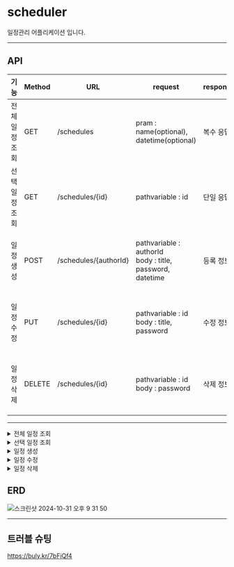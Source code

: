 # scheduler
일정관리 어플리케이션 입니다.

---

## API
| 기능       | Method | URL             | request                                               | response             | 상태코드                 |
| -------- | ------ |-----------------|-------------------------------------------------------| -------------------- |----------------------|
| 전체 일정 조회 | GET    | /schedules      | pram : name(optional), datetime(optional)             | 복수 응답 | 200: 정상조회, 404: 조회실패 |
| 선택 일정 조회 | GET    | /schedules/{id} | pathvariable : id                                     | 단일 응답 | 200: 정상조회, 404: 조회실패 |
| 일정 생성    | POST   | /schedules/{authorId} | pathvariable : authorId<br>body : title, password, datetime | 등록 정보  | 201: 정상등록, 400: 생성실패 |
| 일정 수정    | PUT    | /schedules/{id} | pathvariable : id<br>body : title, password           | 수정 정보 | 200: 정상수정, 400: 수정실패 |
| 일정 삭제    | DELETE | /schedules/{id} | pathvariable : id<br>body : password                  | 삭제 정보       | 200: 정상삭제, 400: 삭제실패 |

---

<details>
<summary>전체 일정 조회</summary>
<div markdown="1">


| **이름**      | **타입**               | **설명** | **필수여부** |
|-------------|----------------------| --- | --- |
| id          | INT (AUTO_INCREMENT) | 일정 id | Y |
| title       | VARCHAR(200)         | 일정 제목 | Y |
| name        | VARCHAR(10)          | 작성자 이름 | Y |
| createdDate | DATETIME             | 일정 생성 일 | Y |
| modDate     | DATETIME             | 일정 수정 일 | Y |
| authorId    | INT (FK)             | 유저 id | Y |

### Request

최신 추가된 일정 순으로 정렬되어 보여집니다.

```
curl --location 'http://localhost:8080/schedules?page=0'
```

파라미터를 입력해서 필터링 할 수 있습니다.(작성자 이름, 날짜)

```
curl --location 'http://localhost:8080/schedules?authorId=1&modDate=2024-11-07&page=1'
```

```
curl --location 'http://localhost:8080/schedules?authorId=1&page=1'
```

```
curl --location 'http://localhost:8080/schedules?modDate=2024-11-08&page=0'
```

### Response

Success HTTP Status : 200

error HTTP Status : 404


### Example Response

성공

``` json
{
    "content": [
        {
            "id": 84,
            "authorId": 3,
            "title": "",
            "password": "1234",
            "createdDate": "2024-11-08T11:40:56",
            "modDate": "2024-11-08T11:40:56"
        },
        {
            "id": 83,
            "authorId": 3,
            "title": "200자 이내",
            "password": "12111",
            "createdDate": "2024-11-08T11:35:13",
            "modDate": "2024-11-08T11:35:13"
        },
        {
            "id": 81,
            "authorId": 3,
            "title": "검증체크",
            "password": "0000",
            "createdDate": "2024-11-08T11:33:44",
            "modDate": "2024-11-08T11:33:44"
        },
        {
            "id": 76,
            "authorId": 7,
            "title": "Data29",
            "password": "0000",
            "createdDate": "2024-11-07T16:29:50",
            "modDate": "2024-11-07T16:29:50"
        },
        {
            "id": 75,
            "authorId": 7,
            "title": "Data28",
            "password": "0000",
            "createdDate": "2024-11-07T16:29:48",
            "modDate": "2024-11-07T16:29:48"
        },
        {
            "id": 74,
            "authorId": 7,
            "title": "Data27",
            "password": "0000",
            "createdDate": "2024-11-07T16:29:46",
            "modDate": "2024-11-07T16:29:46"
        },
        {
            "id": 73,
            "authorId": 7,
            "title": "Data26",
            "password": "0000",
            "createdDate": "2024-11-07T16:29:45",
            "modDate": "2024-11-07T16:29:45"
        },
        {
            "id": 72,
            "authorId": 7,
            "title": "Data24",
            "password": "0000",
            "createdDate": "2024-11-07T16:29:43",
            "modDate": "2024-11-07T16:29:43"
        },
        {
            "id": 71,
            "authorId": 7,
            "title": "Data25",
            "password": "0000",
            "createdDate": "2024-11-07T16:29:42",
            "modDate": "2024-11-07T16:29:42"
        },
        {
            "id": 70,
            "authorId": 7,
            "title": "Data23",
            "password": "0000",
            "createdDate": "2024-11-07T16:29:40",
            "modDate": "2024-11-07T16:29:40"
        }
    ],
    "pageable": {
        "pageNumber": 0,
        "pageSize": 10,
        "sort": {
            "empty": true,
            "sorted": false,
            "unsorted": true
        },
        "offset": 0,
        "paged": true,
        "unpaged": false
    },
    "last": false,
    "totalPages": 8,
    "totalElements": 71,
    "first": true,
    "size": 10,
    "number": 0,
    "sort": {
        "empty": true,
        "sorted": false,
        "unsorted": true
    },
    "numberOfElements": 10,
    "empty": false
}

```

데이터가 없는 경우 빈 배열을 리턴합니다.

``` json
{
    []
}

 ```

</div>
</details>

<details>
<summary>선택 일정 조회</summary>
<div markdown="1">

| **이름**      | **타입**               | **설명** | **필수여부** |
|-------------|----------------------| --- | --- |
| id          | INT (AUTO_INCREMENT) | 일정 id | Y |
| title       | VARCHAR(200)         | 일정 제목 | Y |
| name        | VARCHAR(10)          | 작성자 이름 | Y |
| createdDate | DATETIME             | 일정 생성 일 | Y |
| modDate     | DATETIME             | 일정 수정 일 | Y |
| authorId    | INT                  | 유저 id | Y |

### Request

id로 일정을 조회합니다.

```
curl --location 'http://localhost:8080/schedules/82'
```

### Response

단일 일정 목록

Success HTTP Status : 200

error HTTP Status : 404


### Example Response

성공

``` json
{
    "id": 83,
    "authorId": 3,
    "title": "200자 이내",
    "password": "12111",
    "createdDate": "2024-11-08T11:35:13",
    "modDate": "2024-11-08T11:35:13"
}

 ```

실패

``` json
{
    "httpStatus": "NOT_FOUND",
    "message": "삭제된 일정입니다"
}
 ```

</div>
</details>

<details>
<summary>일정 생성</summary>
<div markdown="1">

| **이름**      | **타입**               | **설명** | **필수여부** |
|-------------|----------------------| --- | --- |
| id          | INT (AUTO_INCREMENT) | 일정 id | Y |
| password    | VARCHAR(20)          | 비밀번호 | Y |
| title       | VARCHAR(200)         | 일정 제목 | Y |
| name        | VARCHAR(10)          | 작성자 이름 | Y |
| createdDate | DATETIME             | 일정 생성 일 | Y |
| modDate     | DATETIME             | 일정 수정 일 | Y |
| authorId    | INT                  | 유저 id | Y |

### Request

```
curl --location 'http://localhost:8080/schedules/{authorId}'
```
ex)
```
curl --location 'http://localhost:8080/schedules/3'
```

```json
{
  "title": "ddf",
  "password": "1234"
}
```

### Response

Success HTTP Status : 200

error HTTP Status : 400


### Example Response

성공

``` json
{
    "id": 85,
    "authorId": 3,
    "title": "ddf",
    "password": "1234",
    "createdDate": "2024-11-08T12:06:17.097429",
    "modDate": "2024-11-08T12:06:17.097449"
}
 ```

실패 (등록된 유저가 없을 시)

``` json
{
    "timestamp": "2024-11-08T03:07:30.468+00:00",
    "status": 500,
    "error": "Internal Server Error",
    "message": "PreparedStatementCallback; Cannot add or update a child row: a foreign key constraint fails (`scheduler`.`schedules`, CONSTRAINT `fk_user_id` FOREIGN KEY (`USER_ID`) REFERENCES `users` (`USER_ID`))",
    "path": "/schedules/22"
}
 ```

실패 (필수 값을 입력핮 않을 시)

``` json
{
    "timestamp": "2024-11-08T03:10:51.941+00:00",
    "status": 400,
    "error": "Bad Request",
    "message": "Validation failed for object='scheduleRequestDto'. Error count: 1",
    "path": "/schedules/4"
}
 ```

</div>
</details>

<details>
<summary>일정 수정</summary>
<div markdown="1">

| **이름**      | **타입**               | **설명** | **필수여부** |
|-------------|----------------------| --- | --- |
| id          | INT (AUTO_INCREMENT) | 일정 id | Y |
| password    | VARCHAR(20)          | 비밀번호 | Y |
| title       | VARCHAR(200)         | 일정 제목 | Y |
| name        | VARCHAR(10)          | 작성자 이름 | Y |
| createdDate | DATETIME             | 일정 생성 일 | Y |
| modDate     | DATETIME             | 일정 수정 일 | Y |
| authorId    | INT                  | 유저 id | Y |

### Request

```
curl --location 'http://localhost:8080/schedules/{id}'
```

ex)
```
curl --location 'http://localhost:8080/schedules/82'
```

```json
{
  "password": "1234",
  "title": "최종테스트"
}
```

### Response

Success HTTP Status : 200

error HTTP Status : 400


### Example Response

성공

``` json
{
    "id": 85,
    "authorId": 3,
    "title": "최종테스트",
    "password": "1234",
    "createdDate": "2024-11-08T12:06:17",
    "modDate": "2024-11-08T12:13:52"
}
 ```

실패

``` json
{
    "httpStatus": "BAD_REQUEST",
    "message": "비밀번호가 일치하지 않습니다"
}
 ```

</div>
</details>

<details>
<summary>일정 삭제</summary>
<div markdown="1">

### Request

```
curl --location 'http://localhost:8080/schedules?id={id}'
```

ex)
```
curl --location 'http://localhost:8080/schedules/85'
```

``` json
{
    "password": "12345"
}
 ```

### Response

Success HTTP Status : 200

error HTTP Status : 400

### Example Response

성공

```
Delete Success
 ```

실패

``` json
{
    "httpStatus": "BAD_REQUEST",
    "message": "비밀번호가 일치하지 않습니다"
}
 ```

</div>
</details>


## ERD
![스크린샷 2024-10-31 오후 9 31 50](https://github.com/user-attachments/assets/90847c4b-84f6-4f99-a501-77333ae6e407)

---

## 트러블 슈팅
https://buly.kr/7bFjQf4
